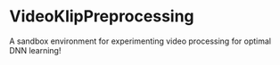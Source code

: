 # VideoKlipPreprocessing

A sandbox environment for experimenting video processing for optimal DNN learning!